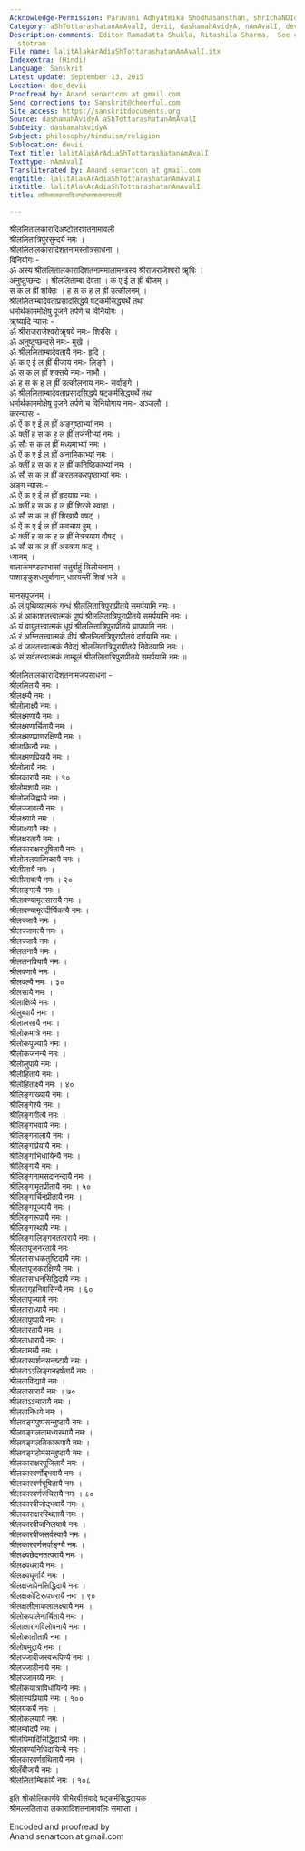 ```yaml
---
Acknowledge-Permission: Paravani Adhyatmika Shodhasansthan, shrIchaNDIdhAma, prayAga
Category: aShTottarashatanAmAvalI, devii, dashamahAvidyA, nAmAvalI, devI, lalitA
Description-comments: Editor Ramadatta Shukla, Ritashila Sharma.  See corresponding
  stotram
File name: lalitAlakArAdiaShTottarashatanAmAvalI.itx
Indexextra: (Hindi)
Language: Sanskrit
Latest update: September 13, 2015
Location: doc_devii
Proofread by: Anand senartcon at gmail.com
Send corrections to: Sanskrit@cheerful.com
Site access: https://sanskritdocuments.org
Source: dashamahAvidyA aShTottarashatanAmAvalI
SubDeity: dashamahAvidyA
Subject: philosophy/hinduism/religion
Sublocation: devii
Text title: lalitAlakArAdiaShTottarashatanAmAvalI
Texttype: nAmAvalI
Transliterated by: Anand senartcon at gmail.com
engtitle: lalitAlakArAdiaShTottarashatanAmAvalI
itxtitle: lalitAlakArAdiaShTottarashatanAmAvalI
title: ललितालकारादिअष्टोत्तरशतनामावली

---
```

  
 श्रीललितालकारादिअष्टोत्तरशतनामावली   
श्रीललितात्रिपुरसुन्दर्यै नमः ।  
श्रीललितालकारादिशतनामस्तोत्रसाधना ।  
विनियोगः -  
ॐ अस्य श्रीललितालकारादिशतनाममालामन्त्रस्य श्रीराजराजेश्वरो ॠषिः ।  
अनुष्टुप्छन्दः । श्रीललिताम्बा देवता । क ए ई ल ह्रीं बीजम् ।  
स क ल ह्रीं शक्तिः । ह स क ह ल ह्रीं उत्कीलनम् ।  
श्रीललिताम्बादेवताप्रसादसिद्धये षट्कर्मसिद्ध्यर्थे तथा  
धर्मार्थकाममोक्षेषु पूजने तर्पणे च विनियोगः ।  
ॠष्यादि न्यासः -  
ॐ श्रीराजराजेश्वरोॠषये नमः- शिरसि ।  
ॐ अनुष्टुप्छन्दसे नमः- मुखे ।  
ॐ श्रीललिताम्बादेवतायै नमः- हृदि ।  
ॐ क ए ई ल ह्रीं बीजाय नमः- लिङ्गे ।  
ॐ स क ल ह्रीं शक्त्तये नमः- नाभौ ।  
ॐ ह स क ह ल ह्रीं उत्कीलनाय नमः- सर्वाङ्गे ।  
ॐ श्रीललिताम्बादेवताप्रसादसिद्धये षट्कर्मसिद्ध्यर्थे तथा  
धर्मार्थकाममोक्षेषु पूजने तर्पणे च विनियोगाय नमः- अञ्जलौ ।  
करन्यासः -  
ॐ ऐं    क ए ई ल ह्रीं अङ्गुष्ठाभ्यां नमः ।  
ॐ क्लीं   ह स क ह ल ह्रीं तर्जनीभ्यां नमः ।  
ॐ सौः    स क ल ह्रीं मध्यमाभ्यां नमः ।  
ॐ ऐं    क ए ई ल ह्रीं अनामिकाभ्यां नमः ।  
ॐ क्लीं   ह स क ह ल ह्रीं कनिष्ठिकाभ्यां नमः ।  
ॐ सौं    स क ल ह्रीं करतलकरपृष्ठाभ्यां नमः ।  
अङ्ग न्यासः -  
ॐ ऐं    क ए ई ल ह्रीं हृदयाय नमः ।  
ॐ क्लीं   ह स क ह ल ह्रीं शिरसे स्वाहा ।  
ॐ सौं    स क ल ह्रीं शिखायै वषट् ।  
ॐ ऐं    क ए ई ल ह्रीं कवचाय हुम् ।  
ॐ क्लीं   ह स क ह ल ह्रीं नेत्रत्रयाय वौषट्  ।  
ॐ सौं    स क ल ह्रीं अस्त्राय फट् ।  
ध्यानम् ।  
बालार्कमण्डलाभासां चतुर्बाहुं त्रिलोचनाम् ।  
पाशाङ्कुशधनुर्बाणान् धारयन्तीं शिवां भजे ॥  
  
मानसपूजनम् ।  
ॐ लं पृथिव्यात्मकं गन्धं श्रीललितात्रिपुराप्रीतये समर्पयामि नमः ।  
ॐ हं आकाशतत्त्वात्मकं पुष्पं श्रीललितात्रिपुराप्रीतये समर्पयामि नमः ।  
ॐ यं वायुतत्त्वात्मकं धूपं श्रीललितात्रिपुराप्रीतये घ्रापयामि नमः ।  
ॐ रं अग्नितत्त्वात्मकं दीपं श्रीललितात्रिपुराप्रीतये दर्शयामि नमः ।  
ॐ वं जलतत्त्वात्मकं नैवेद्यं श्रीललितात्रिपुराप्रीतये निवेदयामि नमः ।  
ॐ सं सर्वतत्त्वात्मकं ताम्बूलं श्रीललितात्रिपुराप्रीतये समर्पयामि नमः ॥  
  
श्रीललितालकारादिशतनामजपसाधना -  
श्रीललितायै नमः ।  
श्रीलक्ष्म्यै नमः ।  
श्रीलोलाक्ष्यै नमः ।  
श्रीलक्ष्मणायै नमः ।  
श्रीलक्ष्मणार्चितायै नमः ।  
श्रीलक्ष्मणप्राणरक्षिण्यै नमः ।  
श्रीलाकिन्यै नमः ।  
श्रीलक्ष्मणप्रियायै नमः ।  
श्रीलोलायै नमः ।  
श्रीलकारायै नमः । १०  
श्रीलोमशायै नमः ।  
श्रीलोलजिह्वायै नमः ।  
श्रीलज्जावत्यै नमः ।  
श्रीलक्ष्यायै नमः ।  
श्रीलाक्ष्यायै नमः ।  
श्रीलक्षरतायै नमः ।  
श्रीलकाराक्षरभूषितायै नमः ।  
श्रीलोललयात्मिकायै नमः ।  
श्रीलीलायै नमः ।  
श्रीलीलावत्यै नमः । २०  
श्रीलाङ्गल्यै नमः ।  
श्रीलावण्यामृतसारायै नमः ।  
श्रीलावण्यामृतदीर्घिकायै नमः ।  
श्रीलज्जायै नमः ।  
श्रीलज्जामत्यै नमः ।  
श्रीलज्जायै नमः ।  
श्रीललनायै नमः ।  
श्रीललनप्रियायै नमः ।  
श्रीलवणायै नमः ।  
श्रीलवल्यै नमः । ३०  
श्रीलसायै नमः ।  
श्रीलाक्षिव्यै नमः ।  
श्रीलुब्धायै नमः ।  
श्रीलालसायै नमः ।  
श्रीलोकमात्रे नमः ।  
श्रीलोकपूज्यायै नमः ।  
श्रीलोकजनन्यै नमः ।  
श्रीलोलुपायै नमः ।  
श्रीलोहितायै नमः ।  
श्रीलोहिताक्ष्यै नमः । ४०  
श्रीलिङ्गाख्यायै नमः ।  
श्रीलिङ्गेश्यै नमः ।  
श्रीलिङ्गगीत्यै नमः ।  
श्रीलिङ्गभवायै नमः ।  
श्रीलिङ्गमालायै नमः ।  
श्रीलिङ्गप्रियायै नमः ।  
श्रीलिङ्गाभिधायिन्यै नमः ।  
श्रीलिङ्गायै नमः ।  
श्रीलिङ्गनामसदानन्दायै नमः ।  
श्रीलिङ्गामृतप्रीतायै नमः । ५०  
श्रीलिङ्गार्चिनप्रीतायै नमः ।  
श्रीलिङ्गपूज्यायै नमः ।  
श्रीलिङ्गरूपायै नमः ।  
श्रीलिङ्गस्थायै नमः ।  
श्रीलिङ्गालिङ्गनतत्परायै नमः ।  
श्रीलतापूजनरतायै नमः ।  
श्रीलतासाधकतुष्टिदायै नमः ।  
श्रीलतापूजकरक्षिण्यै नमः ।  
श्रीलतासाधनसिद्धिदायै नमः ।  
श्रीलतागृहनिवासिन्यै नमः । ६०  
श्रीलतापूज्यायै नमः ।  
श्रीलताराध्यायै नमः ।  
श्रीलतापुष्पायै नमः ।  
श्रीलतारतायै नमः ।  
श्रीलताधारायै नमः ।  
श्रीलतामय्यै नमः ।  
श्रीलतास्पर्शनसन्त्ष्टायै नमः ।  
श्रीलताऽऽलिङ्गनहर्षतायै नमः ।  
श्रीलताविद्यायै नमः ।  
श्रीलतासारायै नमः । ७०  
श्रीलताऽऽचारायै नमः ।  
श्रीलतानिधये नमः ।  
श्रीलवङ्गपुष्पसन्तुष्टायै नमः ।  
श्रीलवङ्गलतामध्यस्थायै नमः ।  
श्रीलवङ्गलतिकारूपायै नमः ।  
श्रीलवङ्गहोमसन्तुष्टायै नमः ।  
श्रीलकाराक्षरपूजितायै नमः ।  
श्रीलकारवर्णोद्भवायै नमः ।  
श्रीलकारवर्णभूषितायै नमः ।  
श्रीलकारवर्णरुचिरायै नमः । ८०  
श्रीलकारबीजोद्भवायै नमः ।  
श्रीलकाराक्षरस्थितायै नमः ।  
श्रीलकारबीजनिलयायै नमः ।  
श्रीलकारबीजसर्वस्वायै नमः ।  
श्रीलकारवर्णसर्वाङ्ग्यै नमः ।  
श्रीलक्ष्यछेदनतत्परायै नमः ।  
श्रीलक्ष्यधरायै नमः ।  
श्रीलक्ष्यघूर्णायै नमः ।  
श्रीलक्षजापेनसिद्धिदायै नमः ।  
श्रीलक्षकोटिरूपधरायै नमः । ९०  
श्रीलक्षलीलाकलालक्ष्यायै नमः ।  
श्रीलोकपालेनार्चितायै नमः ।  
श्रीलाक्षारागविलोपनायै नमः ।  
श्रीलोकातीतायै नमः ।  
श्रीलोपमुद्रायै नमः ।  
श्रीलज्जाबीजस्वरूपिण्यै नमः ।  
श्रीलज्जाहीनायै नमः ।  
श्रीलज्जामय्यै नमः ।  
श्रीलोकयात्राविधायिन्यै नमः ।  
श्रीलास्यप्रियायै नमः । १००  
श्रीलयकर्यै नमः ।  
श्रीलोकलयायै नमः ।  
श्रीलम्बोदर्यै नमः ।  
श्रीलघिमादिसिद्धिदात्र्यै नमः ।  
श्रीलावण्यनिधिदायिन्यै नमः ।  
श्रीलकारवर्णग्रथितायै नमः ।  
श्रीलँबीजायै नमः ।  
श्रीललिताम्बिकायै नमः । १०८  
  
इति श्रीकौलिकार्णवे श्रीभैरवीसंवादे षट्कर्मसिद्धदायक  
श्रीमल्ललिताया लकारादिशतनामावलिः समाप्ता ।  
  
Encoded and proofread by  
Anand senartcon at gmail.com  
  
